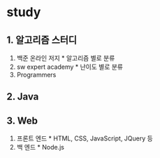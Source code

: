# study
## 1. 알고리즘 스터디
  1. 백준 온라인 저지
    * 알고리즘 별로 분류
  2. sw expert academy
    * 난이도 별로 분류
  3. Programmers
  
## 2. Java

## 3. Web
  1. 프론트 엔드
    * HTML, CSS, JavaScript, JQuery 등
  2. 백 엔드
    * Node.js 
